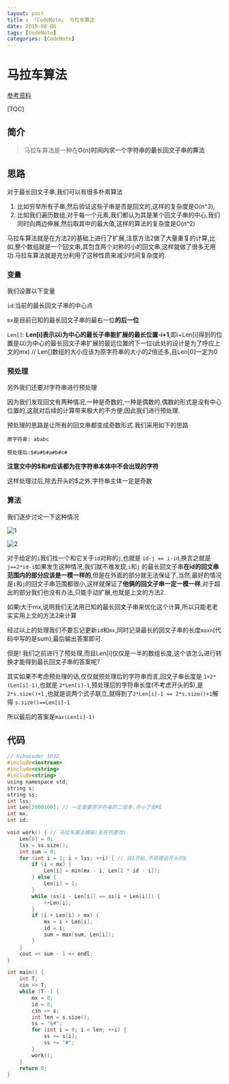 ```yaml
---
layout: post
title : 「CodeNote」 马拉车算法
date: 2019-08-06
tags: [CodeNote]
categories: [CodeNote]
---
```


# 马拉车算法

[参考资料](https://blog.csdn.net/Charles_Zaqdt/article/details/79747073)

[TOC]

## 简介

> 马拉车算法是一种在**O(n)时间内求一个字符串的最长回文子串的算法**

## 思路

对于最长回文子串,我们可以有很多朴素算法

1. 比如穷举所有子串,然后验证这些子串是否是回文的,这样的复杂度是O(n^3),
2. 比如我们遍历数组,对于每一个元素,我们都认为其是某个回文子串的中心,我们同时向两边伸展,然后取其中的最大值,这样的算法的复杂度是O(n^2)

马拉车算法就是在方法2的基础上进行了扩展,注意方法2做了大量重复的计算,比如,整个数组就是一个回文串,其包含两个对称的小的回文串,这样就做了很多无用功.马拉车算法就是充分利用了这种性质来减少时间复杂度的.

### 变量

我们设置以下变量 

```id```:当前的最长回文子串的中心点

```mx```是目前已知的最长回文子串的最右一位**的后一位**

```Len[]```: **Len[i]表示以i为中心的最长子串能扩展的最长位置-i+1**,即i+Len[i]得到的位置是以i为中心的最长回文子串扩展的最远位置的下一位(此处的设计是为了呼应上文的mx) // Len[]数组的大小应该为原字符串的大小的2倍还多,且Len[0]一定为0

### 预处理

另外我们还要对字符串进行预处理

因为我们发现回文有两种情况,一种是奇数的,一种是偶数的,偶数的形式是没有中心位置的,这就对后续的计算带来极大的不方便,因此我们进行预处理.

预处理的思路是让所有的回文串都变成奇数形式.我们采用如下的思路

```原字符串: ababc```

```预处理后:$#a#b#a#b#c#```

**注意文中的$和#应该都为在字符串本体中不会出现的字符**

这样处理过后,除去开头的$之外,字符串主体一定是奇数

### 算法

我们逐步讨论一下这种情况

![1](https://github.com/Dawn-K/PictureBed/raw/master/2019/04/07/16:13:37.png)



![2](https://github.com/Dawn-K/PictureBed/raw/master/2019/04/07/16:15:41.png)

对于给定的```i```我们找一个和它关于```id```对称的```j```,也就是 ```id-j == i-id```,换言之就是```j==2*id-i```如果发生这种情况,我们就不难发现,```i```和```j``` 的最长回文子串**在id的回文串范围内的部分应该是一模一样的**,但是在外面的部分就无法保证了,当然,最好的情况是```i```和```j```的回文子串范围都很小,这样就保证了**他俩的回文子串一定一模一样**,对于超出的部分我们也没有办法,只能手动扩展,也就是上文的方法2.

如果i大于mx,说明我们无法用已知的最长回文子串来优化这个计算,所以只能老老实实用上文的方法2来计算

经过以上的处理我们不要忘记更新``id``和```mx```,同时记录最长的回文子串的长度```maxn```(代码中写的是sum),最后输出答案即可.

但是! 我们之前进行了预处理,而且Len[i]仅仅是一半的数组长度,这个该怎么进行转换才能得到最长回文子串的答案呢?

其实如果不考虑预处理的话,仅仅就预处理后的字符串而言,回文子串长度是 ```1+2*(Len[i]-1)```,也就是 ```2*Len[i]-1```,预处理后的字符串长度(不考虑开头的$),是```2*s.size()+1``` ,也就是说两个式子联立,就得到了```2*Len[i]-1 == 2*s.size()+1```解得 ```s.size()==Len[i]-1```

所以最后的答案是```max(Len[i]-1)```

## 代码

```c
// hihocoder 1032
#include<iostream>
#include<cstring>
#include<string>
using namespace std;
string s;
string ss;
int lss;
int Len[2000100]; // 一定是要原字符串的二倍多,开小了会RE
int mx;
int id;

void work() { // 马拉车算法模板(无任何更改)
    Len[0] = 0;
    lss = ss.size();
    int sum = 0;
    for (int i = 1; i < lss; ++i) { // 自1开始,不用理会开头的$
        if (i < mx) {
            Len[i] = min(mx - i, Len[2 * id - i]);
        } else {
            Len[i] = 1;
        }
        while (ss[i - Len[i]] == ss[i + Len[i]]) {
            ++Len[i];
        }
        if (i + Len[i] > mx) {
            mx = i + Len[i];
            id = i;
            sum = max(sum, Len[i]);
        }
    }
    cout << sum - 1 << endl;
}

int main() {
    int T;
    cin >> T;
    while (T--) {
        mx = 0;
        id = 0;
        cin >> s;
        int len = s.size();
        ss = "$#";
        for (int i = 0; i < len; ++i) {
            ss += s[i];
            ss += "#";
        }
        work();
    }
    return 0;
}
```



